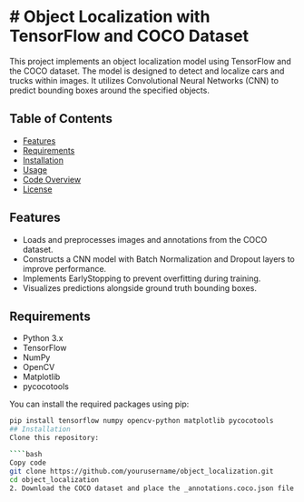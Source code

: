 # # Object Localization with TensorFlow and COCO Dataset

This project implements an object localization model using TensorFlow and the COCO dataset. The model is designed to detect and localize cars and trucks within images. It utilizes Convolutional Neural Networks (CNN) to predict bounding boxes around the specified objects.

## Table of Contents
- [Features](#features)
- [Requirements](#requirements)
- [Installation](#installation)
- [Usage](#usage)
- [Code Overview](#code-overview)
- [License](#license)

## Features
- Loads and preprocesses images and annotations from the COCO dataset.
- Constructs a CNN model with Batch Normalization and Dropout layers to improve performance.
- Implements EarlyStopping to prevent overfitting during training.
- Visualizes predictions alongside ground truth bounding boxes.

## Requirements
- Python 3.x
- TensorFlow
- NumPy
- OpenCV
- Matplotlib
- pycocotools

You can install the required packages using pip:

```bash
pip install tensorflow numpy opencv-python matplotlib pycocotools
## Installation
Clone this repository:

````bash
Copy code
git clone https://github.com/yourusername/object_localization.git
cd object_localization
2. Download the COCO dataset and place the _annotations.coco.json file in the train directory.
